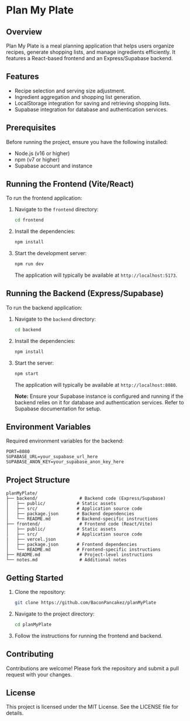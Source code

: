 # Plan My Plate

## Overview

Plan My Plate is a meal planning application that helps users organize recipes, generate shopping lists, and manage ingredients efficiently. It features a React-based frontend and an Express/Supabase backend.

## Features

- Recipe selection and serving size adjustment.
- Ingredient aggregation and shopping list generation.
- LocalStorage integration for saving and retrieving shopping lists.
- Supabase integration for database and authentication services.

## Prerequisites

Before running the project, ensure you have the following installed:

- Node.js (v16 or higher)
- npm (v7 or higher)
- Supabase account and instance

## Running the Frontend (Vite/React)

To run the frontend application:

1. Navigate to the `frontend` directory:
   ```bash
   cd frontend
   ```
2. Install the dependencies:
   ```bash
   npm install
   ```
3. Start the development server:
   ```bash
   npm run dev
   ```
   The application will typically be available at `http://localhost:5173`.

## Running the Backend (Express/Supabase)

To run the backend application:

1. Navigate to the `backend` directory:
   ```bash
   cd backend
   ```
2. Install the dependencies:
   ```bash
   npm install
   ```
3. Start the server:

   ```bash
   npm start
   ```

   The application will typically be available at `http://localhost:8080`.

   **Note:** Ensure your Supabase instance is configured and running if the backend relies on it for database and authentication services. Refer to Supabase documentation for setup.

## Environment Variables

Required environment variables for the backend:

```env
PORT=8080
SUPABASE_URL=your_supabase_url_here
SUPABASE_ANON_KEY=your_supabase_anon_key_here
```

## Project Structure

```
planMyPlate/
├── backend/                # Backend code (Express/Supabase)
│   ├── public/            # Static assets
│   ├── src/               # Application source code
│   ├── package.json       # Backend dependencies
│   └── README.md          # Backend-specific instructions
├── frontend/               # Frontend code (React/Vite)
│   ├── public/            # Static assets
│   ├── src/               # Application source code
|   ├── vercel.json
│   ├── package.json       # Frontend dependencies
│   └── README.md          # Frontend-specific instructions
├── README.md               # Project-level instructions
└── notes.md                # Additional notes
```

## Getting Started

1. Clone the repository:
   ```bash
   git clone https://github.com/BaconPancakez/planMyPlate
   ```
2. Navigate to the project directory:
   ```bash
   cd planMyPlate
   ```
3. Follow the instructions for running the frontend and backend.

## Contributing

Contributions are welcome! Please fork the repository and submit a pull request with your changes.

## License

This project is licensed under the MIT License. See the LICENSE file for details.
